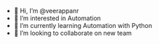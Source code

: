 - 👋 Hi, I’m @veerappanr
- 👀 I’m interested in Automation
- 🌱 I’m currently learning Automation with Python
- 💞️ I’m looking to collaborate on new team


<!---
veerappanr/veerappanr is a ✨ special ✨ repository because its `README.md` (this file) appears on your GitHub profile.
You can click the Preview link to take a look at your changes.
--->

